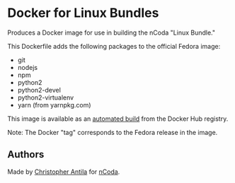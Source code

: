 Docker for Linux Bundles
========================

Produces a Docker image for use in building the nCoda "Linux Bundle."

This Dockerfile adds the following packages to the official Fedora image:

- git
- nodejs
- npm
- python2
- python2-devel
- python2-virtualenv
- yarn (from yarnpkg.com)

This image is available as an
[automated build](https://hub.docker.com/r/ncodamusic/docker-linux-bundles/)
from the Docker Hub registry.

Note: The Docker "tag" corresponds to the Fedora release in the image.


Authors
-------

Made by [Christopher Antila](https://github.com/crantila) for [nCoda](https://ncodamusic.org).
